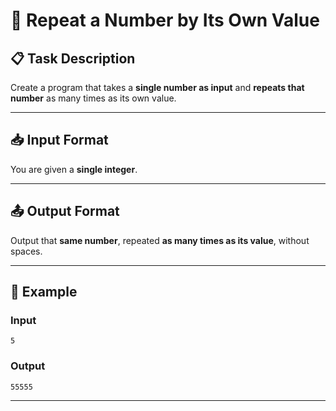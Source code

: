 # 🔢 Repeat a Number by Its Own Value

## 📋 Task Description

Create a program that takes a **single number as input** and **repeats that number** as many times as its own value.

---

## 📥 Input Format

You are given a **single integer**.

---

## 📤 Output Format

Output that **same number**, repeated **as many times as its value**, without spaces.

---

## 📌 Example

### Input
```
5
```

### Output
```
55555
```

---